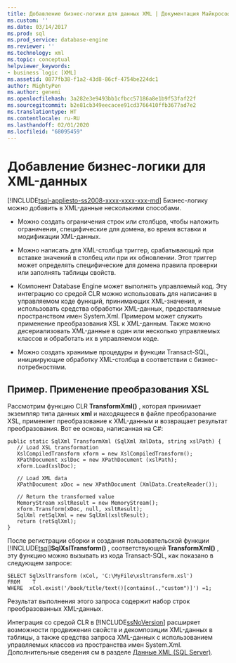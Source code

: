 ```yaml
---
title: Добавление бизнес-логики для данных XML | Документация Майкрософт
ms.custom: ''
ms.date: 03/14/2017
ms.prod: sql
ms.prod_service: database-engine
ms.reviewer: ''
ms.technology: xml
ms.topic: conceptual
helpviewer_keywords:
- business logic [XML]
ms.assetid: 0877fb38-f1a2-43d8-86cf-4754be224dc1
author: MightyPen
ms.author: genemi
ms.openlocfilehash: 3a282e3e9493bb1cfbcc57186a8e1b9f53faf22f
ms.sourcegitcommit: b2e81cb349eecacee91cd3766410ffb3677ad7e2
ms.translationtype: HT
ms.contentlocale: ru-RU
ms.lasthandoff: 02/01/2020
ms.locfileid: "68095459"
---
```

# <a name="add-business-logic-to-xml-data"></a>Добавление бизнес-логики для XML-данных
[!INCLUDE[tsql-appliesto-ss2008-xxxx-xxxx-xxx-md](../../includes/tsql-appliesto-ss2008-xxxx-xxxx-xxx-md.md)]
  Бизнес-логику можно добавить в XML-данные несколькими способами.  
  
-   Можно создать ограничения строк или столбцов, чтобы наложить ограничения, специфические для домена, во время вставки и модификации XML-данных.  
  
-   Можно написать для XML-столбца триггер, срабатывающий при вставке значений в столбец или при их обновлении. Этот триггер может определять специфические для домена правила проверки или заполнять таблицы свойств.  
  
-   Компонент Database Engine может выполнять управляемый код. Эту интеграцию со средой CLR можно использовать для написания в управляемом коде функций, принимающих XML-значения, и использовать средства обработки XML-данных, предоставляемые пространством имен System.Xml. Примером может служить применение преобразования XSL к XML-данным. Также можно десериализовать XML-данные в один или несколько управляемых классов и обработать их в управляемом коде.  
  
-   Можно создать хранимые процедуры и функции Transact-SQL, инициирующие обработку XML-столбца в соответствии с бизнес-потребностями.  
  
## <a name="example-applying-xsl-transformation"></a>Пример. Применение преобразования XSL  
 Рассмотрим функцию CLR **TransformXml()** , которая принимает экземпляр типа данных **xml** и находящееся в файле преобразование XSL, применяет преобразование к XML-данным и возвращает результат преобразования. Вот ее основа, написанная на C#:  
  
```  
public static SqlXml TransformXml (SqlXml XmlData, string xslPath) {  
   // Load XSL transformation  
   XslCompiledTransform xform = new XslCompiledTransform();  
   XPathDocument xslDoc = new XPathDocument (xslPath);  
   xform.Load(xslDoc);  
  
   // Load XML data   
   XPathDocument xDoc = new XPathDocument (XmlData.CreateReader());  
  
   // Return the transformed value  
   MemoryStream xsltResult = new MemoryStream();  
   xform.Transform(xDoc, null, xsltResult);  
   SqlXml retSqlXml = new SqlXml(xsltResult);  
   return (retSqlXml);  
}   
```  
  
 После регистрации сборки и создания пользовательской функции [!INCLUDE[tsql](../../includes/tsql-md.md)]**SqlXslTransform()** , соответствующей **TransformXml()** , эту функцию можно вызывать из кода Transact-SQL, как показано в следующем запросе:  
  
```  
SELECT SqlXslTransform (xCol, 'C:\MyFile\xsltransform.xsl')  
FROM    T  
WHERE  xCol.exist('/book/title/text()[contains(.,"custom")]') =1;  
```  
  
 Результат выполнения этого запроса содержит набор строк преобразованных XML-данных.  
  
 Интеграция со средой CLR в [!INCLUDE[ssNoVersion](../../includes/ssnoversion-md.md)] расширяет возможности продвижения свойств и декомпозиции XML-данных в таблицы, а также средства запроса XML-данных с использованием управляемых классов из пространства имен System.Xml. Дополнительные сведения см в разделе [Данные XML (SQL Server)](../../relational-databases/xml/xml-data-sql-server.md).  
  
  
